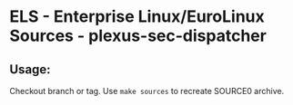 # ELS - Enterprise Linux/EuroLinux Sources - plexus-sec-dispatcher
 
## Usage:
  Checkout branch or tag. Use `make sources` to recreate  SOURCE0 archive.
